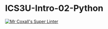 # ICS3U-Intro-02-Python

[![Mr Coxall's Super Linter](https://github.com/Tyler-Bell/ICS3U-Intro-02-Python/workflows/Mr%20Coxall's%20Super%20Linter/badge.svg)](https://github.com/Tyler-Bell/ICS3U-Intro-02-Python/actions/)
